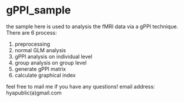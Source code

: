 # gPPI_sample

the sample here is used to analysis the fMRI data via a gPPI technique.
There are 6 process:
1) preprocessing
2) normal GLM analysis
3) gPPI analysis on individual level
4) group analysis on group level
5) generate gPPI matrix
6) calculate graphical index


feel free to mail me if you have any questions!
email address: hyapublic(a)gmail.com
